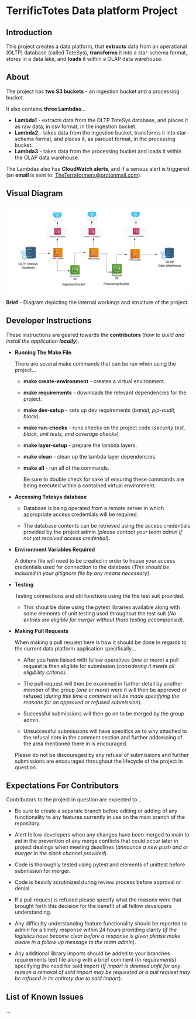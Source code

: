 # TerrificTotes Data platform Project

## Introduction

This project creates a data platform, that **extracts** data from an operational (OLTP) database (called ToteSys), **transforms** it into a star-schema format, stores in a data lake, and **loads** it within a OLAP data warehouse.

## About

The project has **two S3 buckets** - an ingestion bucket and a processing bucket.

It also contains **three Lambdas**...

- **Lambda1** - extracts data from the OLTP ToteSys database, and places it as raw data, in csv format, in the ingestion bucket.
- **Lambda2** - takes data from the ingestion bucket, transforms it into star-schema format, and places it, as parquet format, in the processing bucket.
- **Lambda3** - takes data from the processing bucket and loads it within the OLAP data warehouse.

The Lambdas also has **CloudWatch alerts**, and if a serious alert is triggered (an **email** is sent to: <TheTerraformers@protonmail.com>).

## Visual Diagram

![img](./project_diagram.jpeg)

**Brief** - Diagram depicting the internal workings and structure of the project.

## Developer Instructions

These instructions are geared towards the **contributors** (*how to build and install the application **locally***).

- **Running The Make File**

    There are several make commands that can be run when using the project...

  - **make create-environment** - creates a virtual environment.
  - **make requirements** - downloads the relevant dependencies for the project.
  - **make dev-setup** - sets up dev requirements (*bandit, pip-audit, black*).
  - **make run-checks** - runs checks on the project code (*security test, black, unit tests, and coverage checks*)
  - **make layer-setup** - prepare the lambda layers.
  - **make clean** - clean up the lambda layer dependencies.
  - **make all** - run all of the commands.

    Be sure to double check for sake of ensuring these commands are being executed within a contained virtual environment.

- **Accessing Totesys database**

  - Database is being operated from a remote server in which appropriate access credentials will be required.

  - The database contents can be retrieved using the access credentials provided by the project admin (*please contact your team admin if not yet received access credential*).

- **Environment Variables Required**

  A dotenv file will need to be created in order to house your access credentials used for connection to the database (*This should be included in your gitignore file by any means necessary*).

- **Testing**

  Testing connections and util functions using the the test suit provided.

  - This shout be done using the pytest libraries available along with some elements of unit testing used throughout the test suit (*No entries are eligible for merger without thoro testing accompanied*).

- **Making Pull Requests**

  When making a pull request here is how it should be done in regards to the current data platform application specifically...

  - After you have liaised with fellow operatives (*one or more*) a pull request is then eligible for submission (*considering it meets all eligibility criteria*).

  - The pull request will then be examined in further detail by another member of the group (*one or more*) were it will then be approved or refused (*during this time a comment will be made specifying the reasons for an approved or refused submission*).

  - Successful submissions will then go on to be merged by the group admin.

  - Unsuccessful submissions will have specifics as to why attached to the refusal note in the comment section and further addressing of the area mentioned there in is encouraged.

  Please do not be discouraged by any refusal of submissions and further submissions are encouraged throughout the lifecycle of the project in question.

## Expectations For Contributors

Contributors to the project in question are expected to...

- Be sure to create a separate branch before editing or adding of any functionality to any features currently in use on the main branch of the repository.

- Alert fellow developers when any changes have been merged to main to aid in the prevention of any merge conflicts that could occur later in project dealings when meeting deadlines (*announce a new push and or merger in the slack channel provided*).

- Code is thoroughly tested using pytest and elements of unittest before submission for merger.

- Code is heavily scrutinized during review process before approval or denial.

- If a pull request is refused please specify what the reasons were that brought forth this decision for the benefit of all fellow developers understanding.

- Any difficulty understanding feature functionality should be reported to admin for a timely response within 24 hours providing clarity (*if the logistics have become clear before a response is given please make aware in a follow up message to the team admin*).

- Any additional library imports should be added to your branches requirements text file along with a brief comment (*In requirements*) specifying the need for said import (*If import is deemed unfit for any reason a removal of said import may be requested or a pull request may be refused in its entirety due to said import*).

## List of Known Issues

...

